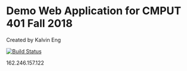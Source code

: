 # Demo Web Application for CMPUT 401 Fall 2018

Created by Kalvin Eng

[![Build Status](https://travis-ci.com/cmput401-fall2018/web-app-ci-cd-with-travis-ci-sshussai.svg?branch=master)](https://travis-ci.com/cmput401-fall2018/web-app-ci-cd-with-travis-ci-sshussai)

162.246.157.122
